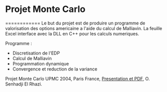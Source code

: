 # Projet Monte Carlo
============
Le but du projet est de produire un programme de valorisation des options americaine a l'aide du calcul de Malliavin. La feuille Excel interface avec la DLL en C++ pour les calculs numeriques.

Programme : 
- Discretisation de l'EDP
- Calcul de Malliavin
- Programmation dynamique
- Convergence et reduction de la variance

Projet Monte Carlo UPMC 2004, Paris France, [Presentation et PDF](https://hal.archives-ouvertes.fr/hal-01384336), O. Senhadji El Rhazi.
